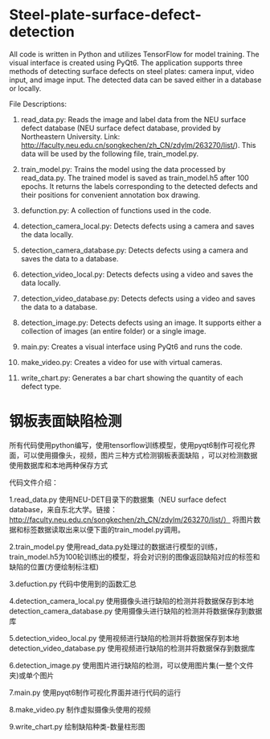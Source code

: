 # Steel-plate-surface-defect-detection

All code is written in Python and utilizes TensorFlow for model training. The visual interface is created using PyQt6. The application supports three methods of detecting surface defects on steel plates: camera input, video input, and image input. The detected data can be saved either in a database or locally.

File Descriptions:

1. read_data.py:
   Reads the image and label data from the NEU surface defect database (NEU surface defect database, provided by Northeastern University. Link: http://faculty.neu.edu.cn/songkechen/zh_CN/zdylm/263270/list/). This data will be used by the following file, train_model.py.

2. train_model.py:
   Trains the model using the data processed by read_data.py. The trained model is saved as train_model.h5 after 100 epochs. It returns the labels corresponding to the detected defects and their positions for convenient annotation box drawing.

3. defunction.py:
   A collection of functions used in the code.

4. detection_camera_local.py:
   Detects defects using a camera and saves the data locally.

5. detection_camera_database.py:
   Detects defects using a camera and saves the data to a database.

6. detection_video_local.py:
   Detects defects using a video and saves the data locally.

7. detection_video_database.py:
   Detects defects using a video and saves the data to a database.

8. detection_image.py:
   Detects defects using an image. It supports either a collection of images (an entire folder) or a single image.

9. main.py:
   Creates a visual interface using PyQt6 and runs the code.

10. make_video.py:
    Creates a video for use with virtual cameras.

11. write_chart.py:
    Generates a bar chart showing the quantity of each defect type.


# 钢板表面缺陷检测

  所有代码使用python编写，使用tensorflow训练模型，使用pyqt6制作可视化界面，可以使用摄像头，视频，图片三种方式检测钢板表面缺陷
  ，可以对检测数据使用数据库和本地两种保存方式

代码文件介绍：

1.read_data.py
  使用NEU-DET目录下的数据集（NEU surface defect database，来自东北大学。链接：http://faculty.neu.edu.cn/songkechen/zh_CN/zdylm/263270/list/）
将图片数据和标签数据读取出来以便下面的train_model.py调用。

2.train_model.py
  使用read_data.py处理过的数据进行模型的训练，train_model.h5为100轮训练出的模型，将会对识别的图像返回缺陷对应的标签和缺陷的位置(方便绘制标注框)

3.defuction.py
  代码中使用到的函数汇总

4.detection_camera_local.py
  使用摄像头进行缺陷的检测并将数据保存到本地
  detection_camera_database.py
  使用摄像头进行缺陷的检测并将数据保存到数据库

5.detection_video_local.py
  使用视频进行缺陷的检测并将数据保存到本地
  detection_video_database.py
  使用视频进行缺陷的检测并将数据保存到数据库

6.detection_image.py
  使用图片进行缺陷的检测，可以使用图片集(一整个文件夹)或单个图片

7.main.py
  使用pyqt6制作可视化界面并进行代码的运行

8.make_video.py
  制作虚拟摄像头使用的视频

9.write_chart.py
  绘制缺陷种类-数量柱形图
